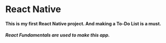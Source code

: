 # React Native

#### This is my first React Native project. And making a To-Do List is a must.

##### React Fundamentals are used to make this app.

